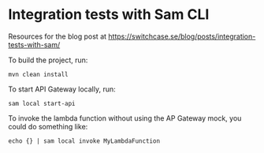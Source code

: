 # Integration tests with Sam CLI
Resources for the blog post at https://switchcase.se/blog/posts/integration-tests-with-sam/

To build the project, run:
    
    mvn clean install
    
To start API Gateway locally, run:

    sam local start-api
  
To invoke the lambda function without using the AP Gateway mock, you could do something like:

    echo {} | sam local invoke MyLambdaFunction
